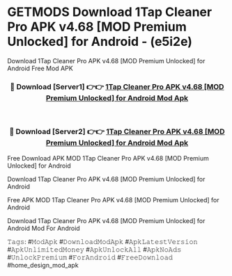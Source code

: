 # GETMODS Download 1Tap Cleaner Pro APK v4.68 [MOD Premium Unlocked] for Android - (e5i2e)
Download 1Tap Cleaner Pro APK v4.68 [MOD Premium Unlocked] for Android Free Mod APK

<div align="center">
<h3>🔴 Download [Server1] 👉👉 <a href="https://apk-comot.site?title=1Tap_Cleaner_Pro_APK_v4.68_[MOD_Premium_Unlocked]_for_Android">1Tap Cleaner Pro APK v4.68 [MOD Premium Unlocked] for Android Mod Apk</a></h3><br>

<h3>🔴 Download [Server2] 👉👉 <a href="https://apk-comot.site?title=1Tap_Cleaner_Pro_APK_v4.68_[MOD_Premium_Unlocked]_for_Android">1Tap Cleaner Pro APK v4.68 [MOD Premium Unlocked] for Android Mod Apk</a></h3>
</div>


Free Download APK MOD 1Tap Cleaner Pro APK v4.68 [MOD Premium Unlocked] for Android

Download 1Tap Cleaner Pro APK v4.68 [MOD Premium Unlocked] for Android 

Free APK MOD 1Tap Cleaner Pro APK v4.68 [MOD Premium Unlocked] for Android 

Download 1Tap Cleaner Pro APK v4.68 [MOD Premium Unlocked] for Android Mod For Android

𝚃𝚊𝚐𝚜: #𝙼𝚘𝚍𝙰𝚙𝚔 #𝙳𝚘𝚠𝚗𝚕𝚘𝚊𝚍𝙼𝚘𝚍𝙰𝚙𝚔 #𝙰𝚙𝚔𝙻𝚊𝚝𝚎𝚜𝚝𝚅𝚎𝚛𝚜𝚒𝚘𝚗 #𝙰𝚙𝚔𝚄𝚗𝚕𝚒𝚖𝚒𝚝𝚎𝚍𝙼𝚘𝚗𝚎𝚢 #𝙰𝚙𝚔𝚄𝚗𝚕𝚘𝚌𝚔𝙰𝚕𝚕 #𝙰𝚙𝚔𝙽𝚘𝙰𝚍𝚜 #𝚄𝚗𝚕𝚘𝚌𝚔𝙿𝚛𝚎𝚖𝚒𝚞𝚖 #𝙵𝚘𝚛𝙰𝚗𝚍𝚛𝚘𝚒𝚍 #𝙵𝚛𝚎𝚎𝙳𝚘𝚠𝚗𝚕𝚘𝚊𝚍 #home_design_mod_apk